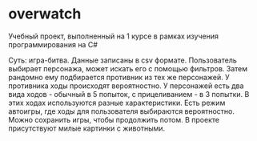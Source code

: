 # overwatch
Учебный проект, выполненный на 1 курсе в рамках изучения программирования на C#

Суть: игра-битва. Данные записаны в csv формате. Пользователь выбирает персонажа, может искать его с помощью фильтров. Затем рандомно ему подбирается противник из тех же персонажей. У противника ходы происходят вероятностно. У персонажей есть два вида ходов - обычный в 5 попыток, с прицеливанием - в 3 попытки. В этих ходах используются разные характеристики. Есть режим автоигры, где ходы для пользователя выбираются вероятностно. Можно сохранить игры, чтобы продолжить потом. В проекте присутствуют милые картинки с животными.
